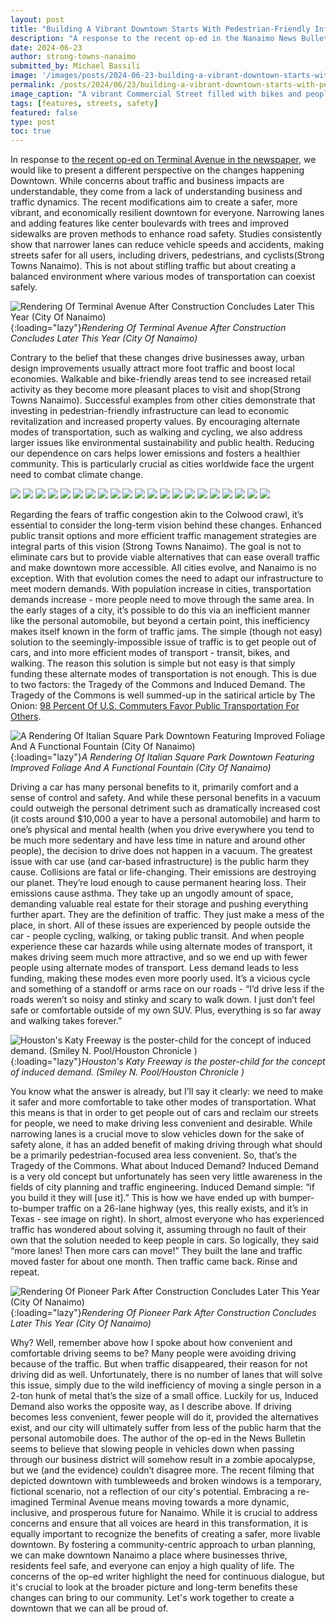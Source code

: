 ```yaml
---
layout: post
title: "Building A Vibrant Downtown Starts With Pedestrian-Friendly Infrastructure"
description: "A response to the recent op-ed in the Nanaimo News Bulletin. Narrow lanes and pedestrian-friendly improvements on Terminal Avenue and Nicol Street enhance safety, boost local economies, and promote environmental sustainability."
date: 2024-06-23
author: strong-towns-nanaimo
submitted_by: Michael Bassili
image: '/images/posts/2024-06-23-building-a-vibrant-downtown-starts-with-pedestrian-friendly-infrastructure/commercial-street-bikes.jpg'
permalink: /posts/2024/06/23/building-a-vibrant-downtown-starts-with-pedestrian-friendly-infrastructure
image_caption: "A vibrant Commercial Street filled with bikes and people. Our most valuable streetscapes are often overrun by cars, but they can be transformed into vibrant, people-friendly spaces. (Strong Towns Nanaimo)"
tags: [features, streets, safety]
featured: false
type: post
toc: true
---
```


In response to [the recent op-ed on Terminal Avenue in the newspaper](https://www.nanaimobulletin.com/opinion/letter-to-the-editor-nanaimos-terminal-avenue-lanes-too-narrow-7373717), we would like to present a different perspective on the changes happening Downtown. While concerns about traffic and business impacts are understandable, they come from a lack of understanding business and traffic dynamics. The recent modifications aim to create a safer, more vibrant, and economically resilient downtown for everyone.
Narrowing lanes and adding features like center boulevards with trees and improved sidewalks are proven methods to enhance road safety. Studies consistently show that narrower lanes can reduce vehicle speeds and accidents, making streets safer for all users, including drivers, pedestrians, and cyclists​ (Strong Towns Nanaimo)​. This is not about stifling traffic but about creating a balanced environment where various modes of transportation can coexist safely.

![Rendering Of Terminal Avenue After Construction Concludes Later This Year (City Of Nanaimo)]({{site.baseurl}}/images/posts/2024-06-23-building-a-vibrant-downtown-starts-with-pedestrian-friendly-infrastructure/terminal-ave.jpg){:loading="lazy"}*Rendering Of Terminal Avenue After Construction Concludes Later This Year (City Of Nanaimo)*

Contrary to the belief that these changes drive businesses away, urban design improvements usually attract more foot traffic and boost local economies. Walkable and bike-friendly areas tend to see increased retail activity as they become more pleasant places to visit and shop​ (Strong Towns Nanaimo)​. Successful examples from other cities demonstrate that investing in pedestrian-friendly infrastructure can lead to economic revitalization and increased property values. By encouraging alternate modes of transportation, such as walking and cycling, we also address larger issues like environmental sustainability and public health. Reducing our dependence on cars helps lower emissions and fosters a healthier community. This is particularly crucial as cities worldwide face the urgent need to combat climate change.

<div class="gallery-box">
    <div class="gallery">
        <img src="/images/posts/2024-06-23-building-a-vibrant-downtown-starts-with-pedestrian-friendly-infrastructure/terminal-ave-construction-1-min.jpg" loading="lazy">
        <img src="/images/posts/2024-06-23-building-a-vibrant-downtown-starts-with-pedestrian-friendly-infrastructure/terminal-ave-construction-2-min.jpg" loading="lazy">
        <img src="/images/posts/2024-06-23-building-a-vibrant-downtown-starts-with-pedestrian-friendly-infrastructure/terminal-ave-construction-3-min.jpg" loading="lazy">
        <img src="/images/posts/2024-06-23-building-a-vibrant-downtown-starts-with-pedestrian-friendly-infrastructure/terminal-ave-construction-4-min.jpg" loading="lazy">
        <img src="/images/posts/2024-06-23-building-a-vibrant-downtown-starts-with-pedestrian-friendly-infrastructure/terminal-ave-construction-5-min.jpg" loading="lazy">
        <img src="/images/posts/2024-06-23-building-a-vibrant-downtown-starts-with-pedestrian-friendly-infrastructure/terminal-ave-construction-6-min.jpg" loading="lazy">
        <img src="/images/posts/2024-06-23-building-a-vibrant-downtown-starts-with-pedestrian-friendly-infrastructure/terminal-ave-construction-7-min.jpg" loading="lazy">
        <img src="/images/posts/2024-06-23-building-a-vibrant-downtown-starts-with-pedestrian-friendly-infrastructure/terminal-ave-construction-8-min.jpg" loading="lazy">
        <img src="/images/posts/2024-06-23-building-a-vibrant-downtown-starts-with-pedestrian-friendly-infrastructure/terminal-ave-construction-9-min.jpg" loading="lazy">
        <img src="/images/posts/2024-06-23-building-a-vibrant-downtown-starts-with-pedestrian-friendly-infrastructure/terminal-ave-construction-10-min.jpg" loading="lazy">
        <img src="/images/posts/2024-06-23-building-a-vibrant-downtown-starts-with-pedestrian-friendly-infrastructure/terminal-ave-construction-11-min.jpg" loading="lazy">
        <img src="/images/posts/2024-06-23-building-a-vibrant-downtown-starts-with-pedestrian-friendly-infrastructure/terminal-ave-construction-12-min.jpg" loading="lazy">
        <img src="/images/posts/2024-06-23-building-a-vibrant-downtown-starts-with-pedestrian-friendly-infrastructure/terminal-ave-construction-13-min.jpg" loading="lazy">
        <img src="/images/posts/2024-06-23-building-a-vibrant-downtown-starts-with-pedestrian-friendly-infrastructure/terminal-ave-construction-14-min.jpg" loading="lazy">
        <img src="/images/posts/2024-06-23-building-a-vibrant-downtown-starts-with-pedestrian-friendly-infrastructure/terminal-ave-construction-15-min.jpg" loading="lazy">
        <img src="/images/posts/2024-06-23-building-a-vibrant-downtown-starts-with-pedestrian-friendly-infrastructure/terminal-ave-construction-16-min.jpg" loading="lazy">
        <img src="/images/posts/2024-06-23-building-a-vibrant-downtown-starts-with-pedestrian-friendly-infrastructure/terminal-ave-construction-17-min.jpg" loading="lazy">
        <img src="/images/posts/2024-06-23-building-a-vibrant-downtown-starts-with-pedestrian-friendly-infrastructure/terminal-ave-construction-18-min.jpg" loading="lazy">
        <img src="/images/posts/2024-06-23-building-a-vibrant-downtown-starts-with-pedestrian-friendly-infrastructure/terminal-ave-construction-19-min.jpg" loading="lazy">
        <img src="/images/posts/2024-06-23-building-a-vibrant-downtown-starts-with-pedestrian-friendly-infrastructure/terminal-ave-construction-20-min.jpg" loading="lazy">
        <img src="/images/posts/2024-06-23-building-a-vibrant-downtown-starts-with-pedestrian-friendly-infrastructure/terminal-ave-construction-21-min.jpg" loading="lazy">
    </div>
</div>

Regarding the fears of traffic congestion akin to the Colwood crawl, it’s essential to consider the long-term vision behind these changes. Enhanced public transit options and more efficient traffic management strategies are integral parts of this vision​ (Strong Towns Nanaimo)​. The goal is not to eliminate cars but to provide viable alternatives that can ease overall traffic and make downtown more accessible. All cities evolve, and Nanaimo is no exception. With that evolution comes the need to adapt our infrastructure to meet modern demands.  With population increase in cities, transportation demands increase - more people need to move through the same area. In the early stages of a city, it’s possible to do this via an inefficient manner like the personal automobile, but beyond a certain point, this inefficiency makes itself known in the form of traffic jams. The simple (though not easy) solution to the seemingly-impossible issue of traffic is to get people out of cars, and into more efficient modes of transport - transit, bikes, and walking. The reason this solution is simple but not easy is that simply funding these alternate modes of transportation is not enough. This is due to two factors: the Tragedy of the Commons and Induced Demand. The Tragedy of the Commons is well summed-up in the satirical article by The Onion: [98 Percent Of U.S. Commuters Favor Public Transportation For Others](https://www.theonion.com/report-98-percent-of-u-s-commuters-favor-public-trans-1819565837).

![A Rendering Of Italian Square Park Downtown Featuring Improved Foliage And A Functional Fountain (City Of Nanaimo)]({{site.baseurl}}/images/posts/2024-06-23-building-a-vibrant-downtown-starts-with-pedestrian-friendly-infrastructure/italian-square-park.jpg){:loading="lazy"}*A Rendering Of Italian Square Park Downtown Featuring Improved Foliage And A Functional Fountain (City Of Nanaimo)*

Driving a car has many personal benefits to it, primarily comfort and a sense of control and safety. And while these personal benefits in a vacuum could outweigh the personal detriment such as dramatically increased cost (it costs around $10,000 a year to have a personal automobile) and harm to one’s physical and mental health (when you drive everywhere you tend to be much more sedentary and have less time in nature and around other people), the decision to drive does not happen in a vacuum. The greatest issue with car use (and car-based infrastructure) is the public harm they cause. Collisions are fatal or life-changing. Their emissions are destroying our planet. They’re loud enough to cause permanent hearing loss. Their emissions cause asthma. They take up an ungodly amount of space, demanding valuable real estate for their storage and pushing everything further apart. They are the definition of traffic. They just make a mess of the place, in short. All of these issues are experienced by people outside the car - people cycling, walking, or taking public transit. And when people experience these car hazards while using alternate modes of transport, it makes driving seem much more attractive, and so we end up with fewer people using alternate modes of transport. Less demand leads to less funding, making these modes even more poorly used. It’s a vicious cycle and something of a standoff or arms race on our roads - “I’d drive less if the roads weren’t so noisy and stinky and scary to walk down. I just don’t feel safe or comfortable outside of my own SUV. Plus, everything is so far away and walking takes forever.” 

![Houston's Katy Freeway is the poster-child for the concept of induced demand. (Smiley N. Pool/Houston Chronicle
)]({{site.baseurl}}/images/posts/2024-06-23-building-a-vibrant-downtown-starts-with-pedestrian-friendly-infrastructure/highway.jpg){:loading="lazy"}*Houston's Katy Freeway is the poster-child for the concept of induced demand. (Smiley N. Pool/Houston Chronicle
)*

You know what the answer is already, but I’ll say it clearly: we need to make it safer and more comfortable to take other modes of transportation. What this means is that in order to get people out of cars and reclaim our streets for people, we need to make driving less convenient and desirable. While narrowing lanes is a crucial move to slow vehicles down for the sake of safety alone, it has an added benefit of making driving through what should be a primarily pedestrian-focused area less convenient. So, that’s the Tragedy of the Commons. What about Induced Demand? Induced Demand is a very old concept but unfortunately has seen very little awareness in the fields of city planning and traffic engineering. Induced Demand simple: “if you build it they will [use it].” This is how we have ended up with bumper-to-bumper traffic on a 26-lane highway (yes, this really exists, and it’s in Texas - see image on right). In short, almost everyone who has experienced traffic has wondered about solving it, assuming through no fault of their own that the solution needed to keep people in cars. So logically, they said “more lanes! Then more cars can move!” They built the lane and traffic moved faster for about one month. Then traffic came back. Rinse and repeat. 

![Rendering Of Pioneer Park After Construction Concludes Later This Year (City Of Nanaimo)]({{site.baseurl}}/images/posts/2024-06-23-building-a-vibrant-downtown-starts-with-pedestrian-friendly-infrastructure/pioneer-park.jpg){:loading="lazy"}*Rendering Of Pioneer Park After Construction Concludes Later This Year (City Of Nanaimo)*

Why? Well, remember above how I spoke about how convenient and comfortable driving seems to be? Many people were avoiding driving because of the traffic. But when traffic disappeared, their reason for not driving did as well. Unfortunately, there is no number of lanes that will solve this issue, simply due to the wild inefficiency of moving a single person in a 2-ton hunk of metal that’s the size of a small office.  Luckily for us, Induced Demand also works the opposite way, as I describe above. If driving becomes less convenient, fewer people will do it, provided the alternatives exist, and our city will ultimately suffer from less of the public harm that the personal automobile does.  The author of the op-ed in the News Bulletin seems to believe that slowing people in vehicles down when passing through our business district will somehow result in a zombie apocalypse, but we (and the evidence) couldn’t disagree more. The recent filming that depicted downtown with tumbleweeds and broken windows is a temporary, fictional scenario, not a reflection of our city's potential. Embracing a re-imagined Terminal Avenue means moving towards a more dynamic, inclusive, and prosperous future for Nanaimo. While it is crucial to address concerns and ensure that all voices are heard in this transformation, it is equally important to recognize the benefits of creating a safer, more livable downtown. By fostering a community-centric approach to urban planning, we can make downtown Nanaimo a place where businesses thrive, residents feel safe, and everyone can enjoy a high quality of life.  The concerns of the op-ed writer highlight the need for continuous dialogue, but it's crucial to look at the broader picture and long-term benefits these changes can bring to our community. Let's work together to create a downtown that we can all be proud of.
